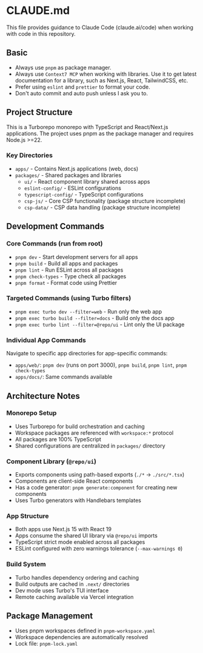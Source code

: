 # CLAUDE.md

This file provides guidance to Claude Code (claude.ai/code) when working with code in this repository.

## Basic

- Always use `pnpm` as package manager.
- Always use `Context7 MCP` when working with libraries. Use it to get latest documentation for a library, such as Next.js, React, TailwindCSS, etc.
- Prefer using `eslint` and `prettier` to format your code.
- Don't auto commit and auto push unless I ask you to.

## Project Structure

This is a Turborepo monorepo with TypeScript and React/Next.js applications. The project uses pnpm as the package manager and requires Node.js >=22.

### Key Directories

- `apps/` - Contains Next.js applications (web, docs)
- `packages/` - Shared packages and libraries
  - `ui/` - React component library shared across apps
  - `eslint-config/` - ESLint configurations
  - `typescript-config/` - TypeScript configurations
  - `csp-js/` - Core CSP functionality (package structure incomplete)
  - `csp-data/` - CSP data handling (package structure incomplete)

## Development Commands

### Core Commands (run from root)

- `pnpm dev` - Start development servers for all apps
- `pnpm build` - Build all apps and packages
- `pnpm lint` - Run ESLint across all packages
- `pnpm check-types` - Type check all packages
- `pnpm format` - Format code using Prettier

### Targeted Commands (using Turbo filters)

- `pnpm exec turbo dev --filter=web` - Run only the web app
- `pnpm exec turbo build --filter=docs` - Build only the docs app
- `pnpm exec turbo lint --filter=@repo/ui` - Lint only the UI package

### Individual App Commands

Navigate to specific app directories for app-specific commands:

- `apps/web/`: `pnpm dev` (runs on port 3000), `pnpm build`, `pnpm lint`, `pnpm check-types`
- `apps/docs/`: Same commands available

## Architecture Notes

### Monorepo Setup

- Uses Turborepo for build orchestration and caching
- Workspace packages are referenced with `workspace:*` protocol
- All packages are 100% TypeScript
- Shared configurations are centralized in `packages/` directory

### Component Library (`@repo/ui`)

- Exports components using path-based exports (`./*` → `./src/*.tsx`)
- Components are client-side React components
- Has a code generator: `pnpm generate:component` for creating new components
- Uses Turbo generators with Handlebars templates

### App Structure

- Both apps use Next.js 15 with React 19
- Apps consume the shared UI library via `@repo/ui` imports
- TypeScript strict mode enabled across all packages
- ESLint configured with zero warnings tolerance (`--max-warnings 0`)

### Build System

- Turbo handles dependency ordering and caching
- Build outputs are cached in `.next/` directories
- Dev mode uses Turbo's TUI interface
- Remote caching available via Vercel integration

## Package Management

- Uses pnpm workspaces defined in `pnpm-workspace.yaml`
- Workspace dependencies are automatically resolved
- Lock file: `pnpm-lock.yaml`
